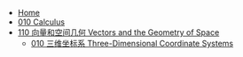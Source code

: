 - [Home](/)
- [010 Calculus](/010-Calculus/)
- [110 向量和空间几何 Vectors and the Geometry of Space](/010-Calculus/110-Vectors-and-the-Geometry-of-Space/)
  - [010 三维坐标系 Three-Dimensional Coordinate Systems](/010-Calculus/110-Vectors-and-the-Geometry-of-Space/010-Three-Dimensional-Coordinate-Systems.md)
